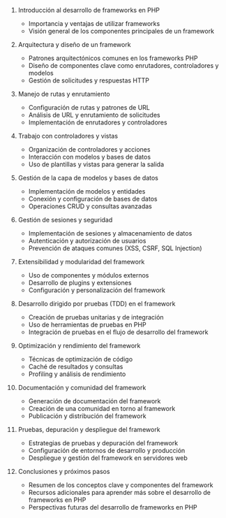 1. Introducción al desarrollo de frameworks en PHP
   - Importancia y ventajas de utilizar frameworks
   - Visión general de los componentes principales de un framework

2. Arquitectura y diseño de un framework
   - Patrones arquitectónicos comunes en los frameworks PHP
   - Diseño de componentes clave como enrutadores, controladores y modelos
   - Gestión de solicitudes y respuestas HTTP

3. Manejo de rutas y enrutamiento
   - Configuración de rutas y patrones de URL
   - Análisis de URL y enrutamiento de solicitudes
   - Implementación de enrutadores y controladores

4. Trabajo con controladores y vistas
   - Organización de controladores y acciones
   - Interacción con modelos y bases de datos
   - Uso de plantillas y vistas para generar la salida

5. Gestión de la capa de modelos y bases de datos
   - Implementación de modelos y entidades
   - Conexión y configuración de bases de datos
   - Operaciones CRUD y consultas avanzadas

6. Gestión de sesiones y seguridad
   - Implementación de sesiones y almacenamiento de datos
   - Autenticación y autorización de usuarios
   - Prevención de ataques comunes (XSS, CSRF, SQL Injection)

7. Extensibilidad y modularidad del framework
   - Uso de componentes y módulos externos
   - Desarrollo de plugins y extensiones
   - Configuración y personalización del framework

8. Desarrollo dirigido por pruebas (TDD) en el framework
   - Creación de pruebas unitarias y de integración
   - Uso de herramientas de pruebas en PHP
   - Integración de pruebas en el flujo de desarrollo del framework

9. Optimización y rendimiento del framework
   - Técnicas de optimización de código
   - Caché de resultados y consultas
   - Profiling y análisis de rendimiento

10. Documentación y comunidad del framework
    - Generación de documentación del framework
    - Creación de una comunidad en torno al framework
    - Publicación y distribución del framework

11. Pruebas, depuración y despliegue del framework
    - Estrategias de pruebas y depuración del framework
    - Configuración de entornos de desarrollo y producción
    - Despliegue y gestión del framework en servidores web

12. Conclusiones y próximos pasos
    - Resumen de los conceptos clave y componentes del framework
    - Recursos adicionales para aprender más sobre el desarrollo de frameworks en PHP
    - Perspectivas futuras del desarrollo de frameworks en PHP
